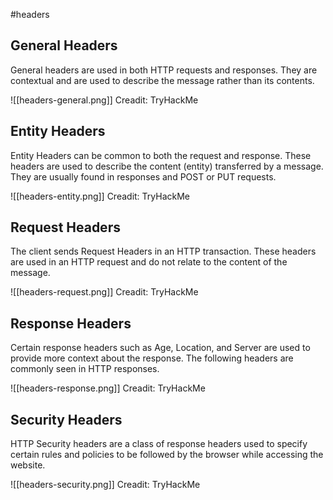 #headers 

## General Headers
General headers are used in both HTTP requests and responses. 
They are contextual and are used to describe the message rather than its contents.

![[headers-general.png]]
Creadit: TryHackMe


## Entity Headers
Entity Headers can be common to both the request and response. 
These headers are used to describe the content (entity) transferred by a message. They are usually found in responses and POST or PUT requests.

![[headers-entity.png]]
Creadit: TryHackMe


## Request Headers
The client sends Request Headers in an HTTP transaction. 
These headers are used in an HTTP request and do not relate to the content of the message. 

![[headers-request.png]]
Creadit: TryHackMe


## Response Headers 
Certain response headers such as Age, Location, and Server are used to provide more context about the response. 
The following headers are commonly seen in HTTP responses.

![[headers-response.png]]
Creadit: TryHackMe


## Security Headers
HTTP Security headers are a class of response headers used to specify certain rules and policies to be followed by the browser while accessing the website.

![[headers-security.png]]
Creadit: TryHackMe

